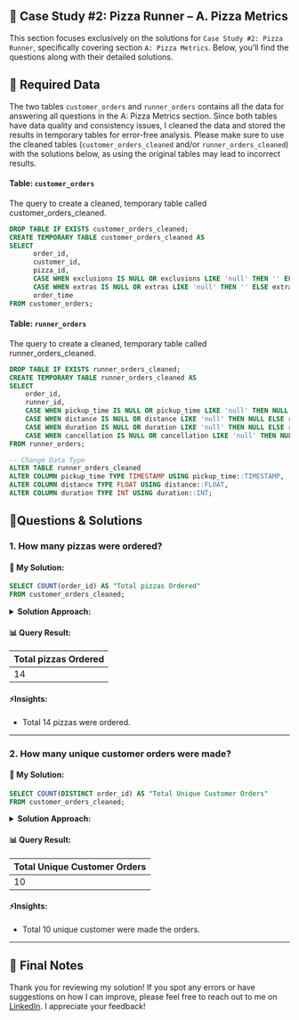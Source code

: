 <h2 id="case-study-2-pizza-runner">🍕 Case Study #2: Pizza Runner – A. Pizza Metrics</h2>

This section focuses exclusively on the solutions for `Case Study #2: Pizza Runner`, specifically covering section `A: Pizza Metrics`. Below, you’ll find the questions along with their detailed solutions.

<h2 id="data-cleaning">🔖 Required Data </h2>

The two tables `customer_orders` and `runner_orders` contains all the data for answering all questions in the A: Pizza Metrics section. Since both tables have data quality and consistency issues, I cleaned the data and stored the results in temporary tables for error-free analysis. Please make sure to use the cleaned tables (`customer_orders_cleaned` and/or `runner_orders_cleaned`) with the solutions below, as using the original tables may lead to incorrect results.

#### Table: `customer_orders`
The query to create a cleaned, temporary table called customer_orders_cleaned.
````sql
DROP TABLE IF EXISTS customer_orders_cleaned;
CREATE TEMPORARY TABLE customer_orders_cleaned AS
SELECT
      order_id,
      customer_id,
      pizza_id,
      CASE WHEN exclusions IS NULL OR exclusions LIKE 'null' THEN '' ELSE exclusions END AS exclusions,
      CASE WHEN extras IS NULL OR extras LIKE 'null' THEN '' ELSE extras END AS extras,
      order_time
FROM customer_orders;
  ````

#### Table: `runner_orders`
The query to create a cleaned, temporary table called runner_orders_cleaned.
````sql
DROP TABLE IF EXISTS runner_orders_cleaned;
CREATE TEMPORARY TABLE runner_orders_cleaned AS
SELECT 
    order_id,
    runner_id,
    CASE WHEN pickup_time IS NULL OR pickup_time LIKE 'null' THEN NULL ELSE pickup_time END AS pickup_time,
    CASE WHEN distance IS NULL OR distance LIKE 'null' THEN NULL ELSE regexp_replace(distance, '[a-zA-Z ]+', '', 'g') END AS distance,
    CASE WHEN duration IS NULL OR duration LIKE 'null' THEN NULL ELSE regexp_replace(duration, '[a-zA-Z ]+', '', 'g') END AS duration,
    CASE WHEN cancellation IS NULL OR cancellation LIKE 'null' THEN NULL ELSE cancellation END AS cancellation
FROM runner_orders;

-- Change Data Type
ALTER TABLE runner_orders_cleaned
ALTER COLUMN pickup_time TYPE TIMESTAMP USING pickup_time::TIMESTAMP,
ALTER COLUMN distance TYPE FLOAT USING distance::FLOAT,
ALTER COLUMN duration TYPE INT USING duration::INT;
  ````

<h2 id="questions-and-solutions">📌Questions & Solutions</h2>

### 1. How many pizzas were ordered?
#### 🧠 My Solution:

````sql
SELECT COUNT(order_id) AS "Total pizzas Ordered"
FROM customer_orders_cleaned;
  ````
<details> <summary><strong>Solution Approach:</strong></summary>

I just counted all the orders in the `customer_orders_cleaned` table. Each row is one pizza, so counting the `order_id` gives us the total number of pizzas ordered. </details>

#### 📊 Query Result:
| Total pizzas Ordered |
| -------------------- |
| 14                   |

####  ⚡Insights:
- Total 14 pizzas were ordered.
---

### 2. How many unique customer orders were made?
#### 🧠 My Solution:

````sql
SELECT COUNT(DISTINCT order_id) AS "Total Unique Customer Orders"
FROM customer_orders_cleaned;
  ````
<details> <summary><strong>Solution Approach:</strong></summary>

I counted the `distinct` `order_ids` in the `customer_orders_cleaned` table for the total number of separate orders placed by customers.</details>

#### 📊 Query Result:
| Total Unique Customer Orders |
| ---------------------------- |
| 10                           |

#### ⚡Insights:
- Total 10 unique customer were made the orders.

---


<h2 id="final-notes">📝 Final Notes</h2>
Thank you for reviewing my solution! If you spot any errors or have suggestions on how I can improve, please feel free to reach out to me on <a href="https://www.linkedin.com/in/sajjad-hos" target="_blank" rel="noopener noreferrer">LinkedIn</a>. I appreciate your feedback!
